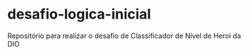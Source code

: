 # desafio-logica-inicial

Repositório para realizar o desafio de Classificador de Nível de Heroi da DIO

